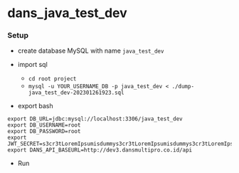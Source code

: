 # dans_java_test_dev

### Setup
- create database MySQL with name `java_test_dev`
- import sql
  - `cd root project`
  - `mysql -u YOUR_USERNAME_DB -p java_test_dev < ./dump-java_test_dev-202301261923.sql`

- export bash
```
export DB_URL=jdbc:mysql://localhost:3306/java_test_dev
export DB_USERNAME=root
export DB_PASSWORD=root
export JWT_SECRET=s3cr3tLoremIpsumisdummys3cr3tLoremIpsumisdummys3cr3tLoremIpsumisdummys3cr3tLoremIpsumisdummys3cr3tLoremIpsumisdummy
export DANS_API_BASEURL=http://dev3.dansmultipro.co.id/api
```

- Run